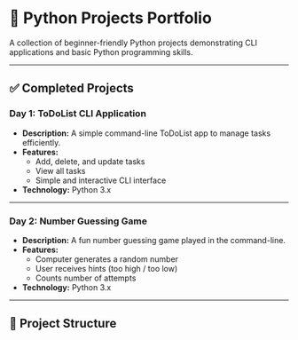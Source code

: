 # 🐍 Python Projects Portfolio

A collection of beginner-friendly Python projects demonstrating CLI applications and basic Python programming skills.

---

## ✅ Completed Projects

### **Day 1: ToDoList CLI Application**
- **Description:** A simple command-line ToDoList app to manage tasks efficiently.
- **Features:**
  - Add, delete, and update tasks
  - View all tasks
  - Simple and interactive CLI interface
- **Technology:** Python 3.x

---

### **Day 2: Number Guessing Game**
- **Description:** A fun number guessing game played in the command-line.
- **Features:**
  - Computer generates a random number
  - User receives hints (too high / too low)
  - Counts number of attempts
- **Technology:** Python 3.x

---

## 📂 Project Structure
